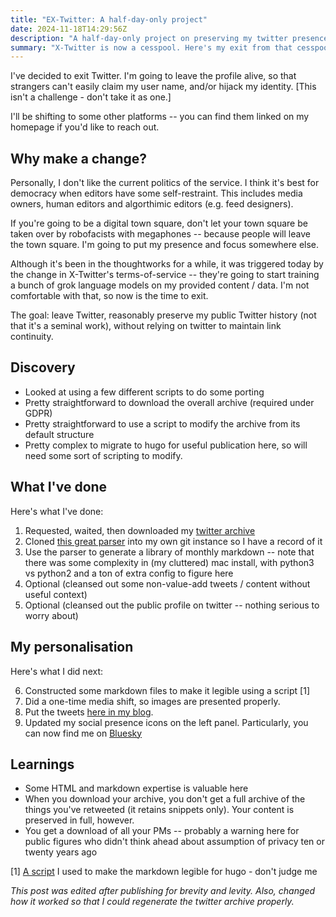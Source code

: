 ```yaml
---
title: "EX-Twitter: A half-day-only project"
date: 2024-11-18T14:29:56Z
description: "A half-day-only project on preserving my twitter presence without using Twitter"
summary: "X-Twitter is now a cesspool. Here's my exit from that cesspool."
---
```


I've decided to exit Twitter. I'm going to leave the profile alive, so that strangers can't easily claim my user name, and/or hijack my identity. [This isn't a challenge - don't take it as one.]

I'll be shifting to some other platforms -- you can find them linked on my homepage if you'd like to reach out.

## Why make a change?

Personally, I don't like the current politics of the service. I think it's best for democracy when editors have some self-restraint. This includes media owners, human editors and algorthimic editors (e.g. feed designers). 

If you're going to be a digital town square, don't let your town square be taken over by robofacists with megaphones -- because people will leave the town square. I'm going to put my presence and focus somewhere else.

Although it's been in the thoughtworks for a while, it was triggered today by the change in X-Twitter's terms-of-service -- they're going to start training a bunch of grok language models on my provided content / data. I'm not comfortable with that, so now is the time to exit.

The goal: leave Twitter, reasonably preserve my public Twitter history (not that it's a seminal work), without relying on twitter to maintain link continuity.

## Discovery

* Looked at using a few different scripts to do some porting
* Pretty straightforward to download the overall archive (required under GDPR)
* Pretty straightforward to use a script to modify the archive from its default structure
* Pretty complex to migrate to hugo for useful publication here, so will need some sort of scripting to modify. 

## What I've done

Here's what I've done: 

1. Requested, waited, then downloaded my [twitter archive](https://x.com/settings/your_twitter_data)
2. Cloned [this great parser](https://github.com/timhutton/twitter-archive-parser) into my own git instance so I have a record of it
3. Use the parser to generate a library of monthly markdown -- note that there was some complexity in (my cluttered) mac install, with python3 vs python2 and a ton of extra config to figure here
4. Optional (cleansed out some non-value-add tweets / content without useful context)
5. Optional (cleansed out the public profile on twitter -- nothing serious to worry about)

## My personalisation

Here's what I did next:

6. Constructed some markdown files to make it legible using a script [1]
7. Did a one-time media shift, so images are presented properly.
8. Put the tweets [here in my blog](/twitter).
9. Updated my social presence icons on the left panel. Particularly, you can now find me on [Bluesky](https://bsky.app/profile/robincarswell.bsky.social)

## Learnings

* Some HTML and markdown expertise is valuable here
* When you download your archive, you don't get a full archive of the things you've retweeted (it retains snippets only). Your content is preserved in full, however.
* You get a download of all your PMs -- probably a warning here for public figures who didn't think ahead about assumption of privacy ten or twenty years ago

[1] [A script](https://gist.github.com/rjc123/78dbb3f6a5979cef680ddd1f0b28f7a8) I used to make the markdown legible for hugo - don't judge me 


*This post was edited after publishing for brevity and levity. Also, changed how it worked so that I could regenerate the twitter archive properly.*